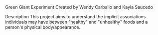Green Giant Experiment
Created by 
Wendy Carballo and Kayla Saucedo


Description
This project aims to understand the implicit associations individuals may have between "healthy" and "unhealthy" foods and a person's physical body/appearance. 

